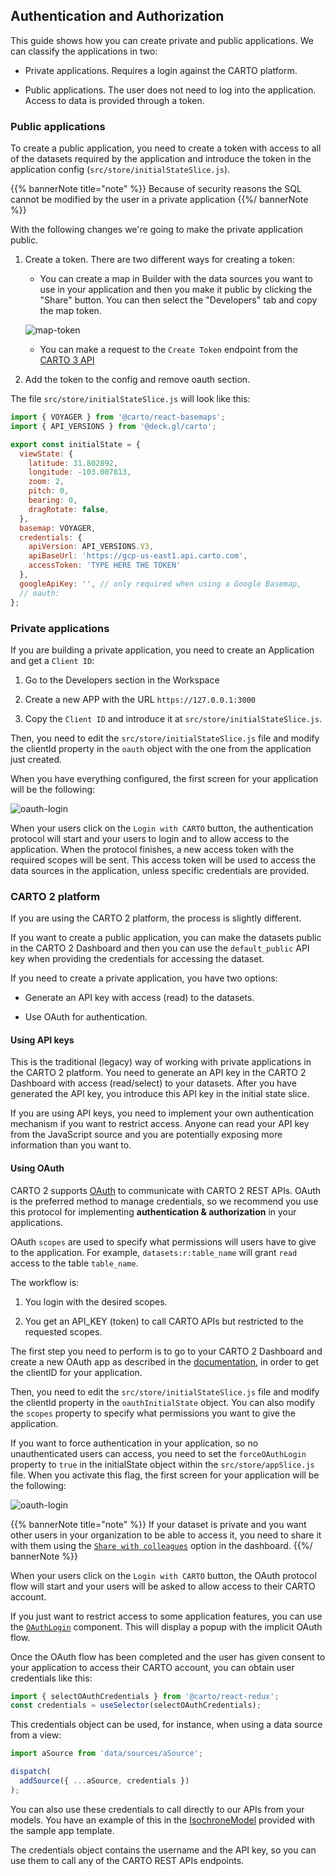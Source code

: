 ## Authentication and Authorization

This guide shows how you can create private and public applications. We can classify the applications in two:

- Private applications. Requires a login against the CARTO platform.

- Public applications. The user does not need to log into the application. Access to data is provided through a token.
  

### Public applications

To create a public application, you need to create a token with access to all of the datasets required by the application and introduce the token in the application config (`src/store/initialStateSlice.js`).

{{% bannerNote title="note" %}}
Because of security reasons the SQL cannot be modified by the user in a private application
{{%/ bannerNote %}}

With the following changes we're going to make the private application public.

1. Create a token. There are two different ways for creating a token: 
   
   - You can create a map in Builder with the data sources you want to use in your application and then you make it public by clicking the "Share" button. You can then select the "Developers" tab and copy the map token.
  
   ![map-token](/img/react/map-token.png 'Map Token')

   - You can make a request to the `Create Token` endpoint from the [CARTO 3 API](https://api-docs.carto.com)

2. Add the token to the config and remove oauth section. 

The file `src/store/initialStateSlice.js` will look like this:

```javascript
import { VOYAGER } from '@carto/react-basemaps';
import { API_VERSIONS } from '@deck.gl/carto';

export const initialState = {
  viewState: {
    latitude: 31.802892,
    longitude: -103.007813,
    zoom: 2,
    pitch: 0,
    bearing: 0,
    dragRotate: false,
  },
  basemap: VOYAGER,
  credentials: {
    apiVersion: API_VERSIONS.V3,
    apiBaseUrl: 'https://gcp-us-east1.api.carto.com',
    accessToken: 'TYPE HERE THE TOKEN'
  },
  googleApiKey: '', // only required when using a Google Basemap,
  // oauth: 
};

```


### Private applications

If you are building a private application, you need to create an Application and get a `Client ID`:

1. Go to the Developers section in the Workspace

2. Create a new APP with the URL `https://127.0.0.1:3000`

3. Copy the `Client ID` and introduce it at `src/store/initialStateSlice.js`.

Then, you need to edit the `src/store/initialStateSlice.js` file and modify the clientId property in the `oauth` object with the one from the application just created. 

When you have everything configured, the first screen for your application will be the following:

![oauth-login](/img/react/oauth-login.png 'OAuth Login')

When your users click on the `Login with CARTO` button, the authentication protocol will start and your users to login and to allow access to the application. When the protocol finishes, a new access token with the required scopes will be sent. This access token will be used to access the data sources in the application, unless specific credentials are provided.

### CARTO 2 platform

If you are using the CARTO 2 platform, the process is slightly different.

If you want to create a public application, you can make the datasets public in the CARTO 2 Dashboard and then you can use the `default_public` API key when providing the credentials for accessing the dataset.

If you need to create a private application, you have two options:

- Generate an API key with access (read) to the datasets. 

- Use OAuth for authentication.

#### Using API keys

This is the traditional (legacy) way of working with private applications in the CARTO 2 platform. You need to generate an API key in the CARTO 2 Dashboard with access (read/select) to your datasets. After you have generated the API key, you introduce this API key in the initial state slice.

If you are using API keys, you need to implement your own authentication mechanism if you want to restrict access. Anyone can read your API key from the JavaScript source and you are potentially exposing more information than you want to.

#### Using OAuth

CARTO 2 supports [OAuth](https://en.wikipedia.org/wiki/OAuth) to communicate with CARTO 2 REST APIs. OAuth is the preferred method to manage credentials, so we recommend you use this protocol for implementing **authentication & authorization** in your applications.

OAuth `scopes` are used to specify what permissions will users have to give to the application. For example, `datasets:r:table_name` will grant `read` access to the table `table_name`.

The workflow is:

1. You login with the desired scopes.

2. You get an API_KEY (token) to call CARTO APIs but restricted to the requested scopes.

The first step you need to perform is to go to your CARTO 2 Dashboard and create a new OAuth app as described in the [documentation](/authorization/#oauth-apps), in order to get the clientID for your application.

Then, you need to edit the `src/store/initialStateSlice.js` file and modify the clientId property in the `oauthInitialState` object. You can also modify the `scopes` property to specify what permissions you want to give the application.

If you want to force authentication in your application, so no unauthenticated users can access, you need to set the `forceOAuthLogin` property to `true` in the initialState object within the `src/store/appSlice.js` file. When you activate this flag, the first screen for your application will be the following:

![oauth-login](/img/react/oauth-login.png 'OAuth Login')

{{% bannerNote title="note" %}}
If your dataset is private and you want other users in your organization to be able to access it, you need to share it with them using the [`Share with colleagues`](https://carto.com/help/your-account/users/#sharing-private-maps-and-datasets-within-your-organization) option in the dashboard.
{{%/ bannerNote %}}

When your users click on the `Login with CARTO` button, the OAuth protocol flow will start and your users will be asked to allow access to their CARTO account.

If you just want to restrict access to some application features, you can use the [`OAuthLogin`](../../library-reference/oauth#oauthlogin) component. This will display a popup with the implicit OAuth flow.

Once the OAuth flow has been completed and the user has given consent to your application to access their CARTO account, you can obtain user credentials like this:

```javascript
import { selectOAuthCredentials } from '@carto/react-redux';
const credentials = useSelector(selectOAuthCredentials);
```

This credentials object can be used, for instance, when using a data source from a view:

```javascript
import aSource from 'data/sources/aSource';

dispatch(
  addSource({ ...aSource, credentials })
);
```

You can also use these credentials to call directly to our APIs from your models. You have an example of this in the [IsochroneModel](https://github.com/CartoDB/carto-react-template/blob/master/template-sample-app/template/src/data/models/isochroneModel.js) provided with the sample app template.

The credentials object contains the username and the API key, so you can use them to call any of the CARTO REST APIs endpoints.
